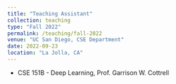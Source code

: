 ```yaml
---
title: "Teaching Assistant"
collection: teaching
type: "Fall 2022"
permalink: /teaching/fall-2022
venue: "UC San Diego, CSE Department"
date: 2022-09-23
location: "La Jolla, CA"
---
```

- CSE 151B - Deep Learning, Prof. Garrison W. Cottrell